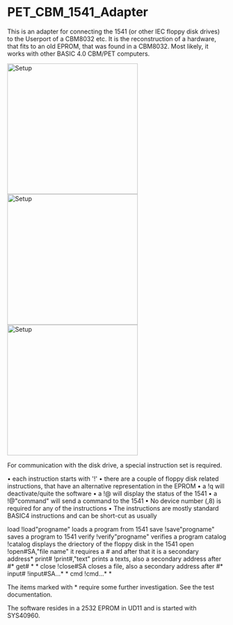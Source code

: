 # PET_CBM_1541_Adapter
This is an adapter for connecting the 1541 (or other IEC floppy disk drives) to the Userport of a CBM8032 etc. It is the reconstruction of a hardware, that fits to an old EPROM, that was found in a CBM8032. Most likely, it works with other BASIC 4.0 CBM/PET computers.

<img src="https://github.com/svenpetersen1965/PET_CBM_1541_Adapter/blob/main/Rev.%200/Pictures/9899_-_CBM1541Ada.JPG" width="300" alt="Setup">

<img src="https://github.com/svenpetersen1965/PET_CBM_1541_Adapter/blob/main/Rev.%200/Pictures/9896_-_installation_CBM1541ada.JPG" width="300" alt="Setup">

<img src="https://github.com/svenpetersen1965/PET_CBM_1541_Adapter/blob/main/Rev.%200/Pictures/0037_-_setup_1541-II.JPG" width="300" alt="Setup">

For communication with the disk drive, a special instruction set is required.

•	each instruction starts with '!' 
•	there are a couple of floppy disk related instructions, that have an alternative representation in the EPROM
•	a !q will deactivate/quite the software
•	a !@ will display the status of the 1541
•	a !@"command" will send a command to the 1541
•	No device number (,8) is required for any of the instructions
•	The instructions are mostly standard BASIC4 instructions and can be short-cut as usually

load 	    !load"progname" 	       loads a program from 1541 
save 	    !save"progname" 	       saves a program to 1541 
verify	  !verify"progname"	       verifies a program 
catalog 	!catalog 	               displays the driectory of the floppy disk in the 1541 
open	    !open#SA,"file name" 	   it requires a # and after that it is a secondary address* 
print# 	  !print#,"text" 	         prints a texts, also a secondary address after #* 
get# 	    * 	                     * 
close 	 !close#SA 	               closes a file, also a secondary address after #* 
input# 	 !input#SA...*             * 
cmd 	   !cmd...* 	               * 

The items marked with * require some further investigation. See the test documentation.

The software resides in a 2532 EPROM in UD11 and is started with SYS40960.
